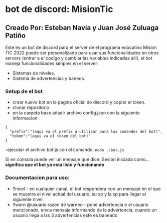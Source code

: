 # bot de discord: MisionTic

## Creado Por: Esteban Navia y Juan José Zuluaga Patiño

Este es un bot de discord para el server de el programa educativo Mision TIC 2022
puede ser personalizado para usar sus funcionalidades en otros servers (entrar a el codigo y cambiar las variables indicadas allí).
el bot maneja funcionalidades simples en el server:

* Sistemas de niveles.
* Sistema de advertencias y baneos.

### Setup de el bot

- crear nuevo bot en la pagina oficial de discord y copiar el token.
- clonar repositorio
- en la carpeta base añadir archivo config.json con la siguiente informacion:
```
{
  "prefix":"(aqui va el prefix a utilizar para los comandos del bot)",
  "token":"(aqui va el token del bot)"
}
```
-ejecutar el archivo bot.js con el comando:
```node .\bot.js```

Si en consola puede ver un mensaje que dice: Sesión iniciada como...  **significa que el bot ya esta listo y funcionando**

### Documentacion para uso:

* !!nivel - en cualquier canal, el bot respondera con un mensaje en el que se muestra el nivel actual del usuario, su xp y la xp para llegar al siguiente nivel.
* !!warn @usuario razon de warneo - pone advertencia e el usuario mencionado, envia mensaje informando de la advertencia, cuando un usuario llega a las 3 advertencias este es baneado

